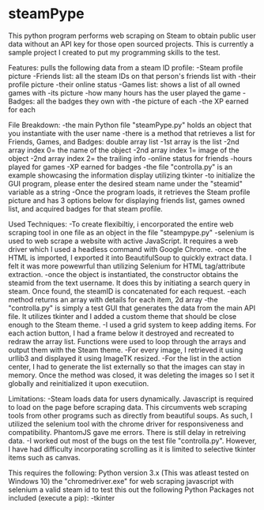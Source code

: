 # steamPype
This python program performs web scraping on Steam to obtain public user data without an API key for those open sourced projects. This is currently a sample project I created to put my programming skills to the test.

Features:
pulls the following data from a steam ID profile:
-Steam profile picture
-Friends list: all the steam IDs on that person's friends list with
  -their profile picture
  -their online status
-Games list: shows a list of all owned games with
  -its picture
  -how many hours has the user played the game
-Badges: all the badges they own with
  -the picture of each
  -the XP earned for each

File Breakdown:
-the main Python file "steamPype.py" holds an object that you instantiate with the user name
-there is a method that retrieves a list for Friends, Games, and Badges: double array list
  -1st array is the list
  -2nd array index 0= the name of the object
  -2nd array index 1= image of the object
  -2nd array index 2= the trailing info
    -online status for friends
    -hours played for games
    -XP earned for badges
-the file "controlla.py" is an example showcasing the information display utilizing tkinter
-to initialize the GUI program, please enter the desired steam name under the "steamid" variable as a string
-Once the program loads, it retrieves the Steam profile picture and has 3 options below for displaying friends list, games owned list, and acquired badges for that steam profile.

Used Techniques:
-To create flexibiltiy, i encorporated the entire web scraping tool in one file as an object in the file "steampype.py"
-selenium is used to web scrape a website with active JavaScript. It requires a web driver which I used a headless command with Google Chrome.
-once the HTML is imported, I exported it into BeautifulSoup to quickly extract data. I felt it was more powewrful than utilizing Selenium for HTML tag/attribute extraction.
-once the object is instantiated, the constructor obtains the steamid from the text username. It does this by initiating a search query in steam. Once found, the steamID is concatenated for each request.
-each method returns an array with details for each item, 2d array
-the "controlla.py" is simply a test GUI that generates the data from the main API file. It utilizes tkinter and I added a custom theme that should be close enough to the Steam theme.
-I used a grid system to keep adding items. For each action button, I had a frame below it destroyed and recreated to redraw the array list. Functions were used to loop through the arrays and output them with the Steam theme.
-For every image, I retrieved it using urllib3 and displayed it using ImageTK resized.
-For the list in the action center, I had to generate the list externally so that the images can stay in memory. Once the method was closed, it was deleting the images so I set it globally and reinitialized it upon executiion.


Limitations:
-Steam loads data for users dynamically. Javascript is required to load on the page before scraping data. This circumvents web scraping tools from other programs such as directly from beautiful soups. As such, I utilized the selenium tool with the chrome driver for responsiveness and compatibility. PhantomJS gave me errors. There is still delay in retreiving data.
-I worked out most of the bugs on the test file "controlla.py". However, I have had difficulty incorporating scrolling as it is limited to selective tkinter items such as canvas.

This requires the following:
Python version 3.x
(This was atleast tested on Windows 10)
the "chromedriver.exe" for web scraping javascript with selenium
a valid steam id to test this out
the following Python Packages not included (execute a pip):
-tkinter
